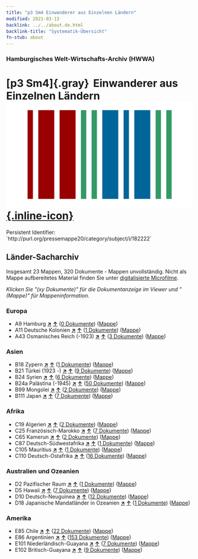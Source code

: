 ```yaml
---
title: "p3 Sm4 Einwanderer aus Einzelnen Ländern"
modified: 2021-03-13
backlink: ../../about.de.html
backlink-title: "Systematik-Übersicht"
fn-stub: about
---
```


### Hamburgisches Welt-Wirtschafts-Archiv (HWWA)

# [p3 Sm4]{.gray}&#8201; Einwanderer aus Einzelnen Ländern &#160; [![Wikidata](/images/Wikidata-logo.svg "Wikidata"){.inline-icon}](http://www.wikidata.org/entity/Q104711348)

<div class="hint">Persistent Identifier: `http://purl.org/pressemappe20/category/subject/i/182222`</div>







## Länder-Sacharchiv




Insgesamt 23 Mappen, 320 Dokumente - Mappen unvollständig.
Nicht als Mappe aufbereitetes Material finden Sie unter [digitalisierte Microfilme](/film/h1_sh.de.html).

_Klicken Sie "(xy Dokumente)" für die Dokumentanzeige im Viewer und "(Mappe)" für Mappeninformation._




### Europa

- A9 Hamburg [**&nearr;**](../../../geo/i/140905/about.de.html "Hamburg (alle Mappen)") [**&uarr;**](../../../geo/about.de.html#A9 "Ländersystematik") (<a href="https://pm20.zbw.eu/iiifview/folder/sh/140905,182222" title="über: Hamburg : Einwanderer aus Einzelnen Ländern" target="_blank">0 Dokumente</a>) ([Mappe](../../../../folder/sh/1409xx/140905/1822xx/182222/about.de.html))
- A11 Deutsche Kolonien [**&nearr;**](../../../geo/i/140960/about.de.html "Deutsche Kolonien (alle Mappen)") [**&uarr;**](../../../geo/about.de.html#A11 "Ländersystematik") (<a href="https://pm20.zbw.eu/iiifview/folder/sh/140960,182222" title="über: Deutsche Kolonien : Einwanderer aus Einzelnen Ländern" target="_blank">1 Dokumente</a>) ([Mappe](../../../../folder/sh/1409xx/140960/1822xx/182222/about.de.html))
- A43 Osmanisches Reich (-1923) [**&nearr;**](../../../geo/i/141034/about.de.html "Osmanisches Reich (-1923) (alle Mappen)") [**&uarr;**](../../../geo/about.de.html#A43 "Ländersystematik") (<a href="https://pm20.zbw.eu/iiifview/folder/sh/141034,182222" title="über: Osmanisches Reich (-1923) : Einwanderer aus Einzelnen Ländern" target="_blank">3 Dokumente</a>) ([Mappe](../../../../folder/sh/1410xx/141034/1822xx/182222/about.de.html))

### Asien

- B18 Zypern [**&nearr;**](../../../geo/i/141079/about.de.html "Zypern (alle Mappen)") [**&uarr;**](../../../geo/about.de.html#B18 "Ländersystematik") (<a href="https://pm20.zbw.eu/iiifview/folder/sh/141079,182222" title="über: Zypern : Einwanderer aus Einzelnen Ländern" target="_blank">1 Dokumente</a>) ([Mappe](../../../../folder/sh/1410xx/141079/1822xx/182222/about.de.html))
- B21 Türkei (1923 -) [**&nearr;**](../../../geo/i/141111/about.de.html "Türkei (1923 -) (alle Mappen)") [**&uarr;**](../../../geo/about.de.html#B21 "Ländersystematik") (<a href="https://pm20.zbw.eu/iiifview/folder/sh/141111,182222" title="über: Türkei (1923 -) : Einwanderer aus Einzelnen Ländern" target="_blank">9 Dokumente</a>) ([Mappe](../../../../folder/sh/1411xx/141111/1822xx/182222/about.de.html))
- B24 Syrien [**&nearr;**](../../../geo/i/141114/about.de.html "Syrien (alle Mappen)") [**&uarr;**](../../../geo/about.de.html#B24 "Ländersystematik") (<a href="https://pm20.zbw.eu/iiifview/folder/sh/141114,182222" title="über: Syrien : Einwanderer aus Einzelnen Ländern" target="_blank">6 Dokumente</a>) ([Mappe](../../../../folder/sh/1411xx/141114/1822xx/182222/about.de.html))
- B24a Palästina (-1945) [**&nearr;**](../../../geo/i/141115/about.de.html "Palästina (-1945) (alle Mappen)") [**&uarr;**](../../../geo/about.de.html#B24a "Ländersystematik") (<a href="https://pm20.zbw.eu/iiifview/folder/sh/141115,182222" title="über: Palästina (-1945) : Einwanderer aus Einzelnen Ländern" target="_blank">50 Dokumente</a>) ([Mappe](../../../../folder/sh/1411xx/141115/1822xx/182222/about.de.html))
- B99 Mongolei [**&nearr;**](../../../geo/i/141261/about.de.html "Mongolei (alle Mappen)") [**&uarr;**](../../../geo/about.de.html#B99 "Ländersystematik") (<a href="https://pm20.zbw.eu/iiifview/folder/sh/141261,182222" title="über: Mongolei : Einwanderer aus Einzelnen Ländern" target="_blank">2 Dokumente</a>) ([Mappe](../../../../folder/sh/1412xx/141261/1822xx/182222/about.de.html))
- B111 Japan [**&nearr;**](../../../geo/i/141272/about.de.html "Japan (alle Mappen)") [**&uarr;**](../../../geo/about.de.html#B111 "Ländersystematik") (<a href="https://pm20.zbw.eu/iiifview/folder/sh/141272,182222" title="über: Japan : Einwanderer aus Einzelnen Ländern" target="_blank">7 Dokumente</a>) ([Mappe](../../../../folder/sh/1412xx/141272/1822xx/182222/about.de.html))

### Afrika

- C19 Algerien [**&nearr;**](../../../geo/i/141354/about.de.html "Algerien (alle Mappen)") [**&uarr;**](../../../geo/about.de.html#C19 "Ländersystematik") (<a href="https://pm20.zbw.eu/iiifview/folder/sh/141354,182222" title="über: Algerien : Einwanderer aus Einzelnen Ländern" target="_blank">2 Dokumente</a>) ([Mappe](../../../../folder/sh/1413xx/141354/1822xx/182222/about.de.html))
- C25 Französisch-Marokko [**&nearr;**](../../../geo/i/141358/about.de.html "Französisch-Marokko (alle Mappen)") [**&uarr;**](../../../geo/about.de.html#C25 "Ländersystematik") (<a href="https://pm20.zbw.eu/iiifview/folder/sh/141358,182222" title="über: Französisch-Marokko : Einwanderer aus Einzelnen Ländern" target="_blank">7 Dokumente</a>) ([Mappe](../../../../folder/sh/1413xx/141358/1822xx/182222/about.de.html))
- C65 Kamerun [**&nearr;**](../../../geo/i/141410/about.de.html "Kamerun (alle Mappen)") [**&uarr;**](../../../geo/about.de.html#C65 "Ländersystematik") (<a href="https://pm20.zbw.eu/iiifview/folder/sh/141410,182222" title="über: Kamerun : Einwanderer aus Einzelnen Ländern" target="_blank">2 Dokumente</a>) ([Mappe](../../../../folder/sh/1414xx/141410/1822xx/182222/about.de.html))
- C87 Deutsch-Südwestafrika [**&nearr;**](../../../geo/i/141450/about.de.html "Deutsch-Südwestafrika (alle Mappen)") [**&uarr;**](../../../geo/about.de.html#C87 "Ländersystematik") (<a href="https://pm20.zbw.eu/iiifview/folder/sh/141450,182222" title="über: Deutsch-Südwestafrika : Einwanderer aus Einzelnen Ländern" target="_blank">1 Dokumente</a>) ([Mappe](../../../../folder/sh/1414xx/141450/1822xx/182222/about.de.html))
- C105 Mauritius [**&nearr;**](../../../geo/i/141469/about.de.html "Mauritius (alle Mappen)") [**&uarr;**](../../../geo/about.de.html#C105 "Ländersystematik") (<a href="https://pm20.zbw.eu/iiifview/folder/sh/141469,182222" title="über: Mauritius : Einwanderer aus Einzelnen Ländern" target="_blank">1 Dokumente</a>) ([Mappe](../../../../folder/sh/1414xx/141469/1822xx/182222/about.de.html))
- C110 Deutsch-Ostafrika [**&nearr;**](../../../geo/i/141471/about.de.html "Deutsch-Ostafrika (alle Mappen)") [**&uarr;**](../../../geo/about.de.html#C110 "Ländersystematik") (<a href="https://pm20.zbw.eu/iiifview/folder/sh/141471,182222" title="über: Deutsch-Ostafrika : Einwanderer aus Einzelnen Ländern" target="_blank">16 Dokumente</a>) ([Mappe](../../../../folder/sh/1414xx/141471/1822xx/182222/about.de.html))

### Australien und Ozeanien

- D2 Pazifischer Raum [**&nearr;**](../../../geo/i/141593/about.de.html "Pazifischer Raum (alle Mappen)") [**&uarr;**](../../../geo/about.de.html#D2 "Ländersystematik") (<a href="https://pm20.zbw.eu/iiifview/folder/sh/141593,182222" title="über: Pazifischer Raum : Einwanderer aus Einzelnen Ländern" target="_blank">1 Dokumente</a>) ([Mappe](../../../../folder/sh/1415xx/141593/1822xx/182222/about.de.html))
- D5 Hawaii [**&nearr;**](../../../geo/i/141595/about.de.html "Hawaii (alle Mappen)") [**&uarr;**](../../../geo/about.de.html#D5 "Ländersystematik") (<a href="https://pm20.zbw.eu/iiifview/folder/sh/141595,182222" title="über: Hawaii : Einwanderer aus Einzelnen Ländern" target="_blank">7 Dokumente</a>) ([Mappe](../../../../folder/sh/1415xx/141595/1822xx/182222/about.de.html))
- D10 Deutsch-Neuguinea [**&nearr;**](../../../geo/i/141601/about.de.html "Deutsch-Neuguinea (alle Mappen)") [**&uarr;**](../../../geo/about.de.html#D10 "Ländersystematik") (<a href="https://pm20.zbw.eu/iiifview/folder/sh/141601,182222" title="über: Deutsch-Neuguinea : Einwanderer aus Einzelnen Ländern" target="_blank">12 Dokumente</a>) ([Mappe](../../../../folder/sh/1416xx/141601/1822xx/182222/about.de.html))
- D18 Japanische Mandatländer in Ozeanien [**&nearr;**](../../../geo/i/141618/about.de.html "Japanische Mandatländer in Ozeanien (alle Mappen)") [**&uarr;**](../../../geo/about.de.html#D18 "Ländersystematik") (<a href="https://pm20.zbw.eu/iiifview/folder/sh/141618,182222" title="über: Japanische Mandatländer in Ozeanien : Einwanderer aus Einzelnen Ländern" target="_blank">1 Dokumente</a>) ([Mappe](../../../../folder/sh/1416xx/141618/1822xx/182222/about.de.html))

### Amerika

- E85 Chile [**&nearr;**](../../../geo/i/141691/about.de.html "Chile (alle Mappen)") [**&uarr;**](../../../geo/about.de.html#E85 "Ländersystematik") (<a href="https://pm20.zbw.eu/iiifview/folder/sh/141691,182222" title="über: Chile : Einwanderer aus Einzelnen Ländern" target="_blank">22 Dokumente</a>) ([Mappe](../../../../folder/sh/1416xx/141691/1822xx/182222/about.de.html))
- E86 Argentinien [**&nearr;**](../../../geo/i/141692/about.de.html "Argentinien (alle Mappen)") [**&uarr;**](../../../geo/about.de.html#E86 "Ländersystematik") (<a href="https://pm20.zbw.eu/iiifview/folder/sh/141692,182222" title="über: Argentinien : Einwanderer aus Einzelnen Ländern" target="_blank">153 Dokumente</a>) ([Mappe](../../../../folder/sh/1416xx/141692/1822xx/182222/about.de.html))
- E101 Niederländisch-Guayana [**&nearr;**](../../../geo/i/141699/about.de.html "Niederländisch-Guayana (alle Mappen)") [**&uarr;**](../../../geo/about.de.html#E101 "Ländersystematik") (<a href="https://pm20.zbw.eu/iiifview/folder/sh/141699,182222" title="über: Niederländisch-Guayana : Einwanderer aus Einzelnen Ländern" target="_blank">7 Dokumente</a>) ([Mappe](../../../../folder/sh/1416xx/141699/1822xx/182222/about.de.html))
- E102 Britisch-Guayana [**&nearr;**](../../../geo/i/141700/about.de.html "Britisch-Guayana (alle Mappen)") [**&uarr;**](../../../geo/about.de.html#E102 "Ländersystematik") (<a href="https://pm20.zbw.eu/iiifview/folder/sh/141700,182222" title="über: Britisch-Guayana : Einwanderer aus Einzelnen Ländern" target="_blank">9 Dokumente</a>) ([Mappe](../../../../folder/sh/1417xx/141700/1822xx/182222/about.de.html))








